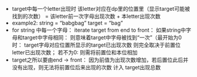 * target中每一个letter出现时 该letter对应在dp里的位置里（显示target可能被找到的次数） = 该letter前一次字母出现次数 + 本letter出现次数
​
* example2: string = “babgbag” target = “bag”
​
* for string 中每一个字母：
iterate target from end to front：
如果string中字母和target中字母相同： 则意味着target中字母被找到“一次”（最开始为0时： target字母对应位置所显示的target已出现次数 则完全取决于前置位letter已出现次数； 若不为0: 则需将前置位和本位相加
* target之所以要由end -> front： 因为前值为出现次数增加，若后置位此后并没有出现，则无法将前置位后来出现的次数 计入 target出现总数